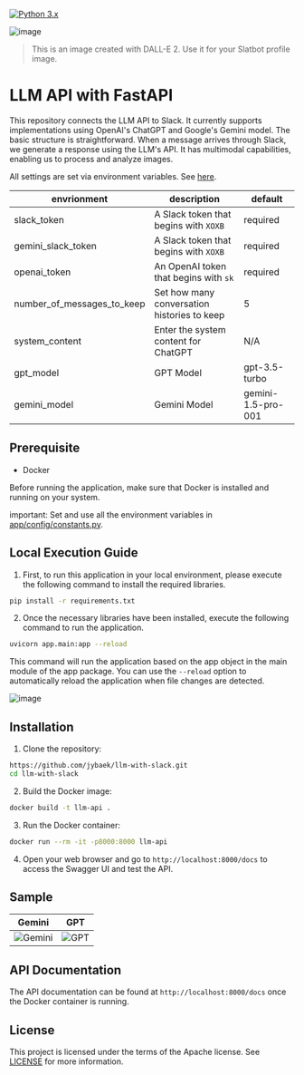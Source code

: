 [![Python 3.x](https://img.shields.io/badge/python-3.10-green.svg)](https://www.python.org/downloads/release/python-360/)

![image](https://github.com/jybaek/llm-with-slack/assets/10207709/d92980a9-7f30-470c-850a-2a530a32dc80)

> This is an image created with DALL-E 2. Use it for your Slatbot profile image.

# LLM API with FastAPI
This repository connects the LLM API to Slack. 
It currently supports implementations using OpenAI's ChatGPT and Google's Gemini model. 
The basic structure is straightforward. 
When a message arrives through Slack, we generate a response using the LLM's API.
It has multimodal capabilities, enabling us to process and analyze images.

All settings are set via environment variables.
See [here](./app/config/constants.py).


| envrionment                | description                                 | default            |
|----------------------------|---------------------------------------------|--------------------|
| slack_token                | A Slack token that begins with `XOXB`       | required           |
| gemini_slack_token         | A Slack token that begins with `XOXB`       | required           |
| openai_token               | An OpenAI token that begins with `sk`       | required           |
| number_of_messages_to_keep | Set how many conversation histories to keep | 5                  |
| system_content             | Enter the system content for ChatGPT        | N/A                |
| gpt_model                  | GPT Model                                   | gpt-3.5-turbo      |
| gemini_model               | Gemini Model                                | gemini-1.5-pro-001 |


## Prerequisite
- Docker

Before running the application, make sure that Docker is installed and running on your system.

important: Set and use all the environment variables in [app/config/constants.py](app/config/constants.py).

## Local Execution Guide
1. First, to run this application in your local environment, please execute the following command to install the required libraries.
```bash
pip install -r requirements.txt
```

2. Once the necessary libraries have been installed, execute the following command to run the application.
```bash
uvicorn app.main:app --reload
```
This command will run the application based on the app object in the main module of the app package. 
You can use the `--reload` option to automatically reload the application when file changes are detected.

![image](https://github.com/jybaek/llm-with-slack/assets/10207709/fb235e7e-c99b-412d-8d54-765f74950794)

## Installation
1. Clone the repository:
```bash
https://github.com/jybaek/llm-with-slack.git
cd llm-with-slack
```

2. Build the Docker image:
```bash
docker build -t llm-api .
```

3. Run the Docker container:
```bash
docker run --rm -it -p8000:8000 llm-api
```

4. Open your web browser and go to `http://localhost:8000/docs` to access the Swagger UI and test the API.

## Sample
|Gemini|GPT|
|------|---|
|![Gemini](https://github.com/jybaek/llm-with-slack/assets/10207709/e4144e6a-82e9-493b-b951-754424751bab)|![GPT](https://github.com/jybaek/llm-with-slack/assets/10207709/4c4dbe4b-3221-4263-b0e2-ca02bc37f9fa)|

## API Documentation
The API documentation can be found at `http://localhost:8000/docs` once the Docker container is running.

## License
This project is licensed under the terms of the Apache license. See [LICENSE](license) for more information.
